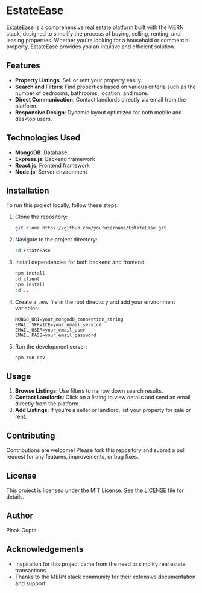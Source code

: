 # EstateEase

EstateEase is a comprehensive real estate platform built with the MERN stack, designed to simplify the process of buying, selling, renting, and leasing properties. Whether you're looking for a household or commercial property, EstateEase provides you an intuitive and efficient solution.

## Features

- **Property Listings**: Sell or rent your property easily.
- **Search and Filters**: Find properties based on various criteria such as the number of bedrooms, bathrooms, location, and more.
- **Direct Communication**: Contact landlords directly via email from the platform.
- **Responsive Design**: Dynamic layout optimized for both mobile and desktop users.

## Technologies Used

- **MongoDB**: Database
- **Express.js**: Backend framework
- **React.js**: Frontend framework
- **Node.js**: Server environment

## Installation

To run this project locally, follow these steps:

1. Clone the repository:
    ```bash
    git clone https://github.com/yourusername/EstateEase.git
    ```
2. Navigate to the project directory:
    ```bash
    cd EstateEase
    ```
3. Install dependencies for both backend and frontend:
    ```bash
    npm install
    cd client
    npm install
    cd ..
    ```
4. Create a `.env` file in the root directory and add your environment variables:
    ```env
    MONGO_URI=your_mongodb_connection_string
    EMAIL_SERVICE=your_email_service
    EMAIL_USER=your_email_user
    EMAIL_PASS=your_email_password
    ```
5. Run the development server:
    ```bash
    npm run dev
    ```

## Usage

1. **Browse Listings**: Use filters to narrow down search results.
2. **Contact Landlords**: Click on a listing to view details and send an email directly from the platform.
3. **Add Listings**: If you're a seller or landlord, list your property for sale or rent.

## Contributing

Contributions are welcome! Please fork this repository and submit a pull request for any features, improvements, or bug fixes.

## License

This project is licensed under the MIT License. See the [LICENSE](LICENSE) file for details.

## Author

Pinak Gupta

## Acknowledgements

- Inspiration for this project came from the need to simplify real estate transactions.
- Thanks to the MERN stack community for their extensive documentation and support.

